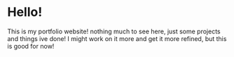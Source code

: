 # Hello!
This is my portfolio website!
nothing much to see here, just some projects and things ive done!
I might work on it more and get it more refined, but this is good for now!
